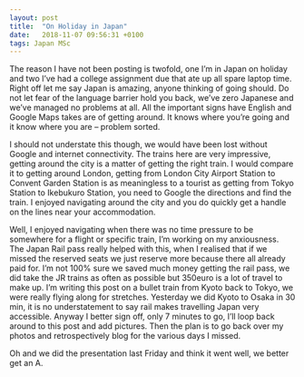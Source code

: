 ```yaml
---
layout: post
title:  "On Holiday in Japan"
date:   2018-11-07 09:56:31 +0100
tags: Japan MSc
---
```


The reason I have not been posting is twofold, one I’m in Japan on holiday and two I’ve had a college assignment due that ate up all spare laptop time. Right off let me say Japan is amazing, anyone thinking of going should. Do not let fear of the language barrier hold you back, we’ve zero Japanese and we’ve managed no problems at all. All the important signs have English and Google Maps takes are of getting around. It knows where you’re going and it know where you are – problem sorted.

I should not understate this though, we would have been lost without Google and internet connectivity. The trains here are very impressive, getting around the city is a matter of getting the right train. I would compare it to getting around London, getting from London City Airport Station to Convent Garden Station is as meaningless to a tourist as getting from Tokyo Station to Ikebukuro Station, you need to Google the directions and find the train. I enjoyed navigating around the city and you do quickly get a handle on the lines near your accommodation.

Well, I enjoyed navigating when there was no time pressure to be somewhere for a flight or specific train, I’m working on my anxiousness. The Japan Rail pass really helped with this, when I realised that if we missed the reserved seats we just reserve more because there all already paid for. I’m not 100% sure we saved much money getting the rail pass, we did take the JR trains as often as possible but 350euro is a lot of travel to make up. I’m writing this post on a bullet train from Kyoto back to Tokyo, we were really flying along for stretches.  Yesterday we did Kyoto to Osaka in 30 min, it is no understatement to say rail makes travelling Japan very accessible. Anyway I better sign off, only 7 minutes to go, I’ll loop back around to this post and add pictures. Then the plan is to go back over my photos and retrospectively blog for the various days I missed.

Oh and we did the presentation last Friday and think it went well, we better get an A.